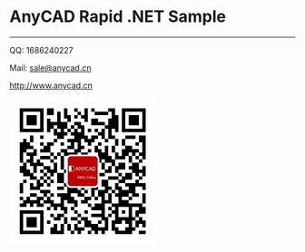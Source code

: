 # AnyCAD Rapid .NET Sample
------------------------------------------------------------

QQ: 1686240227

Mail: sale@anycad.cn

http://www.anycad.cn

![Weixin](weixin.jpg)